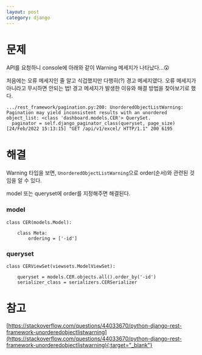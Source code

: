 ```yaml
---
layout: post
category: django
---
```


# 문제

API를 요청하니 console에 아래와 같이 Warning 메세지가 나타났다...😲

처음에는 오류 메세지인 줄 알고 식겁했지만 다행히(?) 경고 메세지였다. 오류 메세지가 아니라고 무시하면 안되는 법! 경고 메세지가 발생한 이유와 해결 방법을 찾아보기로 했다.

```
.../rest_framework/pagination.py:200: UnorderedObjectListWarning: Pagination may yield inconsistent results with an unordered object_list: <class 'dashboard.models.CER'> QuerySet.
  paginator = self.django_paginator_class(queryset, page_size)
[24/Feb/2022 15:13:15] "GET /api/v1/excel/ HTTP/1.1" 200 6195
```

# 해결

Warning 타입을 보면, `UnorderedObjectListWarning`으로 order(순서)와 관련된 것임을 알 수 있다.

model 또는 queryset에 order를 지정해주면 해결된다.

### model

```
class CER(models.Model):

    class Meta:
        ordering = ['-id']
```

### queryset

```
class CERViewSet(viewsets.ModelViewSet):

    queryset = models.CER.objects.all().order_by('-id')
    serializer_class = serializers.CERSerializer
```

# 참고

[https://stackoverflow.com/questions/44033670/python-django-rest-framework-unorderedobjectlistwarning](https://stackoverflow.com/questions/44033670/python-django-rest-framework-unorderedobjectlistwarning){:target="_blank"}
